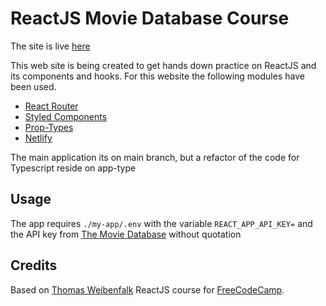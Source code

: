 # ReactJS Movie Database Course

The site is live [here](https://goofy-bose-8610da.netlify.app/)

This web site is being created to get hands down practice on ReactJS and its components and hooks. For this website the following modules have been used.

- [React Router ](https://reactrouter.com/)
- [Styled Components](https://styled-components.com/)
- [Prop-Types](https://www.npmjs.com/package/prop-types)
- [Netlify](https://www.netlify.com/)

The main application its on main branch, but a refactor of the code for Typescript reside on app-type

## Usage

The app requires `./my-app/.env` with the variable `REACT_APP_API_KEY=` and the API key from [The Movie Database](https://www.themoviedb.org/) without quotation

## Credits

Based on [Thomas Weibenfalk](https://www.youtube.com/c/Weibenfalk/featured) ReactJS course for [FreeCodeCamp](https://www.youtube.com/watch?v=nTeuhbP7wdE).
